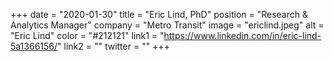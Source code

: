 +++ 
date = "2020-01-30" 
title = "Eric Lind, PhD" 
position = "Research & Analytics Manager" 
company = "Metro Transit" 
image = "ericlind.jpeg" 
alt = "Eric Lind" 
color = "#212121" 
link1 = "https://www.linkedin.com/in/eric-lind-5a1366156/" 
link2 = ""
twitter = ""
+++
